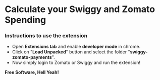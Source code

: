 # Calculate your Swiggy and Zomato Spending

### Instructions to use the extension

- Open **Extensions tab** and enable **developer mode** in chrome.
- Click on "**Load Unpacked**" button and select the folder "**swiggy-zomato-payments**".
- Now simply login to Zomato or Swiggy and run the extension!

**Free Software, Hell Yeah!**
